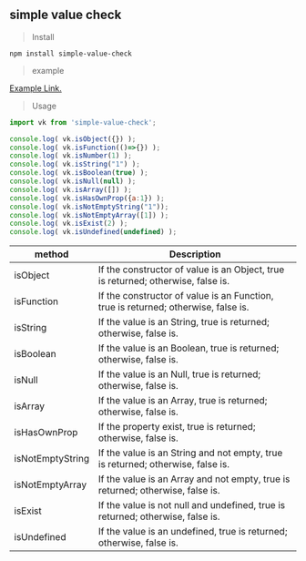 ## simple value check
> Install

~~~
npm install simple-value-check
~~~

> example

[Example Link.](https://codesandbox.io/s/simple-value-check-wwsyi)

> Usage

```javascript
import vk from 'simple-value-check';

console.log( vk.isObject({}) );
console.log( vk.isFunction(()=>{}) );
console.log( vk.isNumber(1) );
console.log( vk.isString("1") );
console.log( vk.isBoolean(true) );
console.log( vk.isNull(null) );
console.log( vk.isArray([]) );
console.log( vk.isHasOwnProp({a:1}) );
console.log( vk.isNotEmptyString("1"));
console.log( vk.isNotEmptyArray([1]) );
console.log( vk.isExist(2) );
console.log( vk.isUndefined(undefined) );

```

|method|Description|
|------|---|
|isObject|If the constructor of value is an Object, true is returned; otherwise, false is. 
|isFunction|If the constructor of value  is an Function, true is returned; otherwise, false is. 
|isString|If the value is an String, true is returned; otherwise, false is. 
|isBoolean|If the value is an Boolean, true is returned; otherwise, false is. 
|isNull|If the value is an Null, true is returned; otherwise, false is. 
|isArray|If the value is an Array, true is returned; otherwise, false is. 
|isHasOwnProp|If the property exist, true is returned; otherwise, false is. 
|isNotEmptyString|If the value is an String and not empty, true is returned; otherwise, false is. 
|isNotEmptyArray|If the value is an Array and not empty, true is returned; otherwise, false is. 
|isExist|If the value is not null and undefined, true is returned; otherwise, false is. 
|isUndefined|If the value is an undefined, true is returned; otherwise, false is. 


